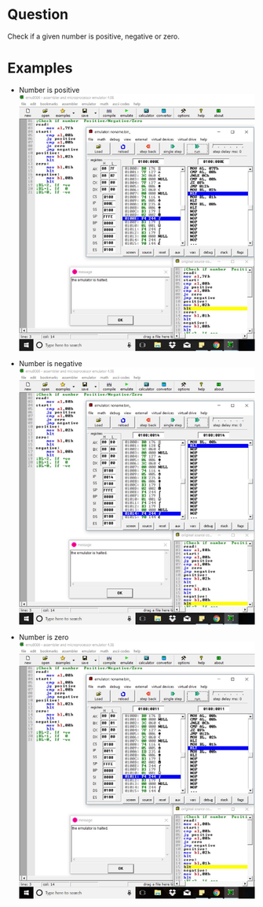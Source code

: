 # Question
Check if a given number is positive, negative or zero.

# Examples
* Number is positive <br/>
![ex1](ex1.JPG)

* Number is negative 
![ex2](ex2.JPG)

* Number is zero <br/>
![ex3](ex3.JPG)
